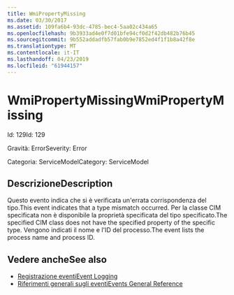 ```yaml
---
title: WmiPropertyMissing
ms.date: 03/30/2017
ms.assetid: 109fa6b4-93dc-4785-bec4-5aa02c434a65
ms.openlocfilehash: 9b3933ad4e0f7d01bfe94cf0d2f42db482b76b45
ms.sourcegitcommit: 9b552addadfb57fab0b9e7852ed4f1f1b8a42f8e
ms.translationtype: MT
ms.contentlocale: it-IT
ms.lasthandoff: 04/23/2019
ms.locfileid: "61944157"
---
```

# <a name="wmipropertymissing"></a><span data-ttu-id="f9571-102">WmiPropertyMissing</span><span class="sxs-lookup"><span data-stu-id="f9571-102">WmiPropertyMissing</span></span>
<span data-ttu-id="f9571-103">Id: 129</span><span class="sxs-lookup"><span data-stu-id="f9571-103">Id: 129</span></span>  
  
 <span data-ttu-id="f9571-104">Gravità: Error</span><span class="sxs-lookup"><span data-stu-id="f9571-104">Severity: Error</span></span>  
  
 <span data-ttu-id="f9571-105">Categoria: ServiceModel</span><span class="sxs-lookup"><span data-stu-id="f9571-105">Category: ServiceModel</span></span>  
  
## <a name="description"></a><span data-ttu-id="f9571-106">Descrizione</span><span class="sxs-lookup"><span data-stu-id="f9571-106">Description</span></span>  
 <span data-ttu-id="f9571-107">Questo evento indica che si è verificata un'errata corrispondenza del tipo.</span><span class="sxs-lookup"><span data-stu-id="f9571-107">This event indicates that a type mismatch occurred.</span></span> <span data-ttu-id="f9571-108">Per la classe CIM specificata non è disponibile la proprietà specificata del tipo specificato.</span><span class="sxs-lookup"><span data-stu-id="f9571-108">The specified CIM class does not have the specified property of the specific type.</span></span> <span data-ttu-id="f9571-109">Vengono indicati il nome e l'ID del processo.</span><span class="sxs-lookup"><span data-stu-id="f9571-109">The event lists the process name and process ID.</span></span>  
  
## <a name="see-also"></a><span data-ttu-id="f9571-110">Vedere anche</span><span class="sxs-lookup"><span data-stu-id="f9571-110">See also</span></span>

- [<span data-ttu-id="f9571-111">Registrazione eventi</span><span class="sxs-lookup"><span data-stu-id="f9571-111">Event Logging</span></span>](../../../../../docs/framework/wcf/diagnostics/event-logging/index.md)
- [<span data-ttu-id="f9571-112">Riferimenti generali sugli eventi</span><span class="sxs-lookup"><span data-stu-id="f9571-112">Events General Reference</span></span>](../../../../../docs/framework/wcf/diagnostics/event-logging/events-general-reference.md)
